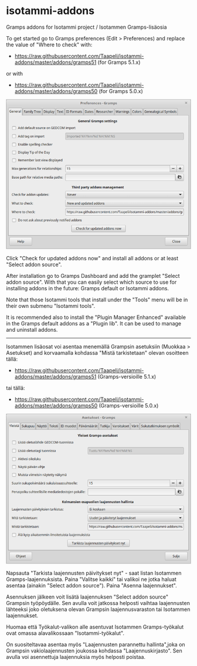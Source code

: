 # isotammi-addons
Gramps addons for Isotammi project / Isotammen Gramps-lisäosia

To get started go to Gramps preferences (Edit > Preferences) and replace the value of "Where to check" with:

* https://raw.githubusercontent.com/Taapeli/isotammi-addons/master/addons/gramps51
(for Gramps 5.1.x)

or with

* https://raw.githubusercontent.com/Taapeli/isotammi-addons/master/addons/gramps50
(for Gramps 5.0.x)

![Preferences](Preferences.png)

Click "Check for updated addons now" and install all addons or at least "Select addon source".

After installation go to Gramps Dashboard and add the gramplet "Select addon source". With that you can easily select which source to use for installing addons in the future: Gramps default or Isotammi addons. 

Note that those Isotammi tools that install under the "Tools" menu will be in their own submenu "Isotammi tools".

It is recommended also to install the "Plugin Manager Enhanced"
available in the Gramps default addons as a "Plugin lib". It can be used to manage and uninstall addons.

----------------------

Isotammen lisäosat voi asentaa menemällä Grampsin asetuksiin  (Muokkaa > Asetukset) and korvaamalla kohdassa "Mistä tarkistetaan" olevan osoitteen tällä:

* https://raw.githubusercontent.com/Taapeli/isotammi-addons/master/addons/gramps51
(Gramps-versioille 5.1.x)

tai tällä:

* https://raw.githubusercontent.com/Taapeli/isotammi-addons/master/addons/gramps50
(Gramps-versioille 5.0.x)

![Asetukset](Asetukset.png)

Napsauta "Tarkista laajennusten päivitykset nyt" - saat listan Isotammen Gramps-laajennuksista. Paina "Valitse kaikki" tai valikoi ne jotka haluat asentaa (ainakin "Select addon source"). Paina "Asenna laajennukset".

Asennuksen jälkeen voit lisätä laajennuksen "Select addon source"  Grampsin työpöydälle. Sen avulla voit jatkossa helposti vaihtaa laajennusten lähteeksi joko oletuksena olevan Grampsin laajennusvaraston tai Isotammen laajennukset.

Huomaa että Työkalut-valikon alle asentuvat Isotammen Gramps-työkalut ovat omassa alavalikossaan "Isotammi-työkalut".

On suositeltavaa asentaa myös "Laajennusten parannettu hallinta",joka on Grampsin vakiolaajennusten joukossa kohdassa "Laajennuskirjasto". Sen avulla voi asennettuja laajennuksia myös helposti poistaa.

